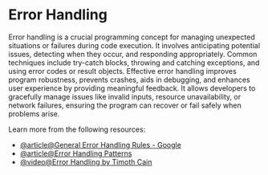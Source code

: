 # Error Handling

Error handling is a crucial programming concept for managing unexpected situations or failures during code execution. It involves anticipating potential issues, detecting when they occur, and responding appropriately. Common techniques include try-catch blocks, throwing and catching exceptions, and using error codes or result objects. Effective error handling improves program robustness, prevents crashes, aids in debugging, and enhances user experience by providing meaningful feedback. It allows developers to gracefully manage issues like invalid inputs, resource unavailability, or network failures, ensuring the program can recover or fail safely when problems arise.

Learn more from the following resources:

- [@article@General Error Handling Rules - Google](https://developers.google.com/tech-writing/error-messages/error-handling)
- [@article@Error Handling Patterns](https://andreabergia.com/blog/2023/05/error-handling-patterns/)
- [@video@Error Handling by Timoth Cain](https://www.youtube.com/watch?v=yhJEJKG-aK8)